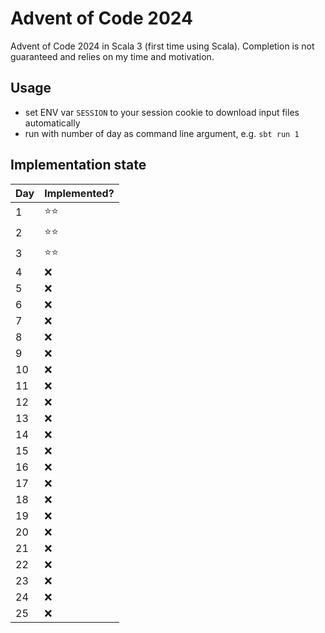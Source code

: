 # Advent of Code 2024

Advent of Code 2024 in Scala 3 (first time using Scala). Completion is not guaranteed and relies on my time and motivation. 

## Usage

- set ENV var `SESSION` to your session cookie to download input files automatically
- run with number of day as command line argument, e.g. `sbt run 1`

## Implementation state

| Day | Implemented? |
|-----|--------------|
| 1   | ⭐️⭐️         |
| 2   | ⭐️⭐️         |
| 3   | ⭐️⭐️         |
| 4   | ❌            |
| 5   | ❌            |
| 6   | ❌            |
| 7   | ❌            |
| 8   | ❌            |
| 9   | ❌            |
| 10  | ❌            |
| 11  | ❌            |
| 12  | ❌            |
| 13  | ❌            |
| 14  | ❌            |
| 15  | ❌            |
| 16  | ❌            |
| 17  | ❌            |
| 18  | ❌            |
| 19  | ❌            |
| 20  | ❌            |
| 21  | ❌            |
| 22  | ❌            |
| 23  | ❌            |
| 24  | ❌            |
| 25  | ❌            |
